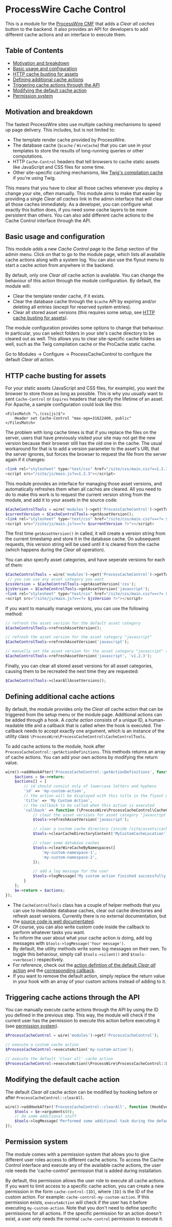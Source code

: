 # ProcessWire Cache Control

This is a module for the [ProcessWire CMF](https://processwire.com/) that adds a _Clear all caches_ button to the backend. It also provides an API for developers to add different cache actions and an interface to execute them.

## Table of Contents

- [Motivation and breakdown](#description)
- [Basic usage and configuration](#features)
- [HTTP cache busting for assets](#http-cache-busting-for-assets)
- [Defining additional cache actions](#defining-additional-cache-actions)
- [Triggering cache actions through the API](#triggering-cache-actions-through-the-api)
- [Modifying the default cache action](#modifying-the-default-cache-action)
- [Permission system](#permission-system)

## Motivation and breakdown

The fastest ProcessWire sites use multiple caching mechanisms to speed up page delivery. This includes, but is not limited to:

- The template render cache provided by ProcessWire.
- The database cache (`$cache` / `WireCache`) that you can use in your templates to store the results of long-running queries or other computations.
- HTTP `Cache-Control` headers that tell browsers to cache static assets like JavaScript and CSS files for some time.
- Other site-specific caching mechanisms, like [Twig's compilation cache](https://twig.symfony.com/doc/3.x/api.html#compilation-cache) if you're using Twig.

This means that you have to clear all those caches whenever you deploy a change your site, often manually. This module aims to make that easier by providing a single _Clear all caches_ link in the admin interface that will clear all those caches immediately. As a developer, you can configure what exactly this button does, if you need some cache layers to be more persistent than others. You can also add different cache actions to the Cache Control interface through the API.

## Basic usage and configuration

This module adds a new _Cache Control_ page to the _Setup_ section of the admin menu. Click on that to go to the module page, which lists all available cache actions along with a system log. You can also use the flyout menu to start a cache action from anywhere in the backend.

By default, only one _Clear all_ cache action is available. You can change the behaviour of this action through the module configuration. By default, the module will:

- Clear the template render cache, if it exists.
- Clear the database cache through the `$cache` API by expiring and/or deleting all entries (except for reserved system entries).
- Clear all stored asset versions (this requires some setup, see [HTTP cache busting for assets](#http-cache-busting-for-assets)).

The module configuration provides some options to change that behaviour. In particular, you can select folders in your site's cache directory to be cleared out as well. This allows you to clear site-specific cache folders as well, such as the Twig compilation cache or the ProCache static cache.

Go to Modules -> Configure -> ProcessCacheControl to configure the default _Clear all_ action.

## HTTP cache busting for assets

For your static assets (JavaScript and CSS files, for example), you want the browser to store those as long as possible. This is why you usually want to sent `Cache-Control` or `Expires` headers that specify the lifetime of an asset. For Apache, a sample configuration could look like this:

```apacheconf
<FilesMatch "\.(css|js)$">
    Header set Cache-Control "max-age=31622400, public"
</FilesMatch>
```

The problem with long cache times is that if you replace the files on the server, users that have previously visited your site may not get the new version because their browser still has the old one in the cache. The usual workaround for that is to add a version parameter to the asset's URL that the server ignores, but forces the browser to request the file from the server again if it changes:

```php
<link rel="stylesheet" type="text/css" href="/site/css/main.css?v=1.2.3">
<script src="/site/js/main.js?v=1.2.3"></script>
```

This module provides an interface for managing those asset versions, and automatically refreshes them when all caches are cleared. All you need to do to make this work is to request the current version string from the module, and add it to your assets in the source code:

```php
$CacheControlTools = wire('modules')->get('ProcessCacheControl')->getTools();
$currentVersion = $CacheControlTools->getAssetVersion();
<link rel="stylesheet" type="text/css" href="/site/css/main.css?v=<?= $currentVersion ?>">
<script src="/site/js/main.js?v=<?= $currentVersion ?>"></script>
```

The first time `getAssetVersion()` in called, it will create a version string from the current timestamp and store it in the database cache. On subsequent requests, this version string will be used until it is cleared from the cache (which happens during the _Clear all_ operation).

You can also specify asset categories, and have seperate versions for each of them:

```php
$CacheControlTools = wire('modules')->get('ProcessCacheControl')->getTools();
 // you can use any asset category you want
$cssVersion = $CacheControlTools->getAssetVersion('css');
$jsVersion = $CacheControlTools->getAssetVersion('javascript');
<link rel="stylesheet" type="text/css" href="/site/css/main.css?v=<?= $cssVersion ?>">
<script src="/site/js/main.js?v=<?= $jsVersion ?>"></script>
```

If you want to manually manage versions, you can use the following method:

```php
// refresh the asset version for the default asset category
$CacheControlTools->refreshAssetVersion();

// refresh the asset version for the asset category "javascript"
$CacheControlTools->refreshAssetVersion('javascript');

// manually set the asset version for the asset category "javascript" to "v1.2.3"
$CacheControlTools->refreshAssetVersion('javascript', 'v1.2.3');
```

Finally, you can clear all stored asset versions for all asset categories, causing them to be recreated the next time they are requested:

```php
$CacheControlTools->clearAllAssetVersions();
```

## Defining additional cache actions

By default, the module provides only the _Clear all_ cache action that can be triggered from the setup menu or the module page. Additional actions can be added through a hook. A _cache action_ consists of a unique ID, a human-readable title and a callback that is called when the hook is executed. The callback needs to accept exactly one argument, which is an instance of the utility class `\ProcessWire\ProcessCacheControl\CacheControlTools`.

To add cache actions to the module, hook after `ProcessCacheControl::getActionDefinitions`. This methods returns an array of cache actions. You can add your own actions by modifying the return value.

```php
wire()->addHookAfter('ProcessCacheControl::getActionDefinitions', function (HookEvent $e) {
    $actions = $e->return;
    $actions[] = [
        // id should consist only of lowercase letters and hyphens
        'id' => 'my-custom-action',
        // the action will be displayed with this title in the flyout menu
        'title' => 'My Custom Action',
        // the callback to be called when this action is executed
        'callback' => function (\ProcessWire\ProcessCacheControl\CacheControlTools $tools) {
            // clear the asset versions for asset category 'javascript'
            $tools->refreshAssetVersion('javascript');

            // clear a custom cache directory (inside /site/assets/cache/)
            $tools->clearCacheDirectoryContent('MyCustomCacheLocation');

            // clear some database caches
            $tools->clearWireCacheByNamespaces([
                'my-custom-namespace-1',
                'my-custom-namespace-2',
            ]);

            // add a log message for the user
            $tools->logMessage('My custom action finished successfully!');
        }
    ];
    $e->return = $actions;
});
```

- The `CacheControlTools` class has a couple of helper methods that you can use to invalidate database caches, clear out cache directories and refresh asset versions. Currently there is no external documentation, but the [source code is well documentated](src/CacheControlTools.php).
- Of course, you can also write custom code inside the callback to perform whatever tasks you want.
- To inform the user about what your cache action is doing, add log messages with `$tools->logMessage('Your message')`.
- By default, the utility methods write some log messages on their own. To toggle this behaviour, simply call `$tools->silent()` and `$tools->verbose()` respectively.
- For reference, check out the [action defintion of the default _Clear all_ action](https://github.com/MoritzLost/ProcessCacheControl/blob/master/ProcessCacheControl.module#L62-L82) and the [corresponding callback](https://github.com/MoritzLost/ProcessCacheControl/blob/master/ProcessCacheControl.module#L124-L161).
- If you want to remove the default action, simply replace the return value in your hook with an array of your custom actions instead of adding to it.

## Triggering cache actions through the API

You can manually execute cache actions through the API by using the ID you defined in the previous step. This way, the module will check if the current user has the permission to execute this action before executing it (see [permission system](#permission-system)).

```php
$ProcessCacheControl = wire('modules')->get('ProcessCacheControl');

// execute a custom cache action
$ProcessCacheControl->executeAction('my-custom-action');

// execute the default 'Clear all' cache action
$ProcessCacheControl->executeAction(\ProcessWire\ProcessCacheControl::DEFAULT_ACTION_ID);
```

## Modifying the default cache action

The default _Clear all_ cache action can be modified by hooking before or after `ProcessCacheControl::clearAll`.

```php
wire()->addHookAfter('ProcessCacheControl::clearAll', function (HookEvent $e) {
    $tools = $e->arguments(0);
    // do some additional stuff
    $tools->logMessage('Performed some additional task during the default cache action.');
});
```

## Permission system

The module comes with a permission system that allows you to give different user roles access to different cache actions. To access the Cache Control interface and execute any of the available cache actions, the user role needs the 'cache-control' permission that is added during installation.

By default, this permission allows the user role to execute all cache actions. If you want to limit access to a specific cache action, you can create a new permission in the form `cache-control-[ID]`, where `[ID]` is the ID of the custom action. For example: `cache-control-my-custom-action`. If this permission exists, `executeAction` will check if the user has it before executing `my-custom-action`. Note that you don't need to define specific permissions for all actions. If the specific permission for an action doesn't exist, a user only needs the normal `cache-control` permission to execute it.
